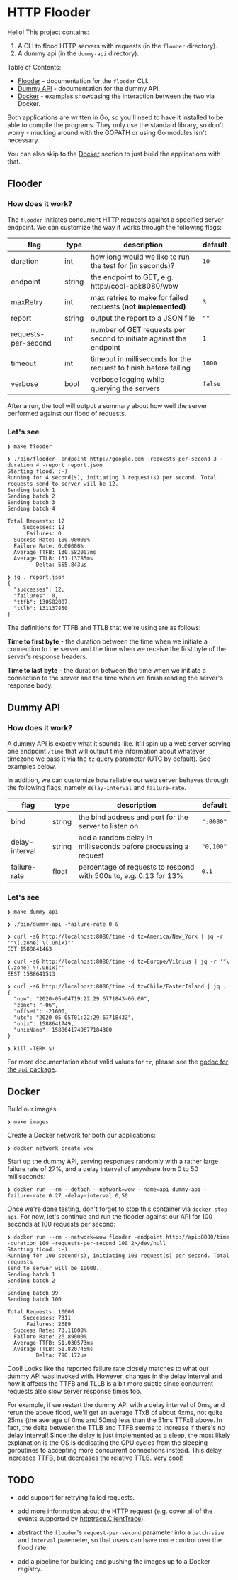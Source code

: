 # HTTP Flooder

Hello! This project contains:

1. A CLI to flood HTTP servers with requests (in the `flooder` directory).
1. A dummy api (in the `dummy-api` directory).

Table of Contents:
- [Flooder](#flooder) - documentation for the `flooder` CLI.
- [Dummy API](#dummy-api) - documentation for the dummy API.
- [Docker](#docker) - examples showcasing the interaction between the two via
  Docker.

Both applications are written in Go, so you'll need to have it installed to be
able to compile the programs. They only use the standard library, so don't
worry - mucking around with the GOPATH or using Go modules isn't necessary.

You can also skip to the [Docker](#docker) section to just build the
applications with that.

## Flooder

### How does it work?

The `flooder` initiates concurrent HTTP requests against a specified server
endpoint. We can customize the way it works through the following flags:

| flag                | type   | description                                                        | default |
|---------------------|--------|--------------------------------------------------------------------|---------|
| duration            | int    | how long would we like to run the test for (in seconds)?           | `10`    |
| endpoint            | string | the endpoint to GET, e.g. http://cool-api:8080/wow                 |         |
| maxRetry            | int    | max retries to make for failed requests **(not implemented)**      | `3`     |
| report              | string | output the report to a JSON file                                   | `""`    |
| requests-per-second | int    | number of GET requests per second to initiate against the endpoint | `1`     |
| timeout             | int    | timeout in milliseconds for the request to finish before failing   | `1000`  |
| verbose             | bool   | verbose logging while querying the servers                         | `false` |

After a run, the tool will output a summary about how well the server performed
against our flood of requests.

### Let's see

```console
❯ make flooder

❯ ./bin/flooder -endpoint http://google.com -requests-per-second 3 -duration 4 -report report.json
Starting flood. :-)
Running for 4 second(s), initiating 3 request(s) per second. Total requests send to server will be 12.
Sending batch 1
Sending batch 2
Sending batch 3
Sending batch 4

Total Requests: 12
     Successes: 12
      Failures: 0
  Success Rate: 100.00000%
  Failure Rate: 0.00000%
  Average TTFB: 130.582007ms
  Average TTLB: 131.13785ms
         Delta: 555.843µs

❯ jq . report.json
{
  "successes": 12,
  "failures": 0,
  "ttfb": 130582007,
  "ttlb": 131137850
}
```

The definitions for TTFB and TTLB that we're using are as follows:

**Time to first byte** - the duration between the time when we initiate
a connection to the server and the time when we receive the first byte of the
server's response headers.

**Time to last byte** - the duration between the time when we initiate
a connection to the server and the time when we finish reading the server's
response body.

## Dummy API

### How does it work?

A dummy API is exactly what it sounds like. It'll spin up a web server serving
one endpoint `/time` that will output time information about whatever timezone
we pass it via the `tz` query parameter (UTC by default). See examples below.

In addition, we can customize how reliable our web server behaves through the
following flags, namely `delay-interval` and `failure-rate`.

| flag           | type   | description                                                       | default   |
|----------------|--------|-------------------------------------------------------------------|-----------|
| bind           | string | the bind address and port for the server to listen on             | `":8080"` |
| delay-interval | string | add a random delay in milliseconds before processing a request    | `"0,100"` |
| failure-rate   | float  | percentage of requests to respond with 500s to, e.g. 0.13 for 13% | `0.1`     |

### Let's see

```console
❯ make dummy-api

❯ ./bin/dummy-api -failure-rate 0 &

❯ curl -sG http://localhost:8080/time -d tz=America/New_York | jq -r '"\(.zone) \(.unix)"'
EDT 1588641463

❯ curl -sG http://localhost:8080/time -d tz=Europe/Vilnius | jq -r '"\(.zone) \(.unix)"'
EEST 1588641513

❯ curl -sG http://localhost:8080/time -d tz=Chile/EasterIsland | jq .
{
  "now": "2020-05-04T19:22:29.6771843-06:00",
  "zone": "-06",
  "offset": -21600,
  "utc": "2020-05-05T01:22:29.6771843Z",
  "unix": 1588641749,
  "unixNano": 1588641749677184300
}

❯ kill -TERM $!
```

For more documentation about valid values for `tz`, please see the [godoc for
the `api`
package](https://pkg.go.dev/github.com/andreykaipov/http-flooder/dummy-api/api?tab=doc).

## Docker

Build our images:

```console
❯ make images
```

Create a Docker network for both our applications:

```console
❯ docker network create wow
```

Start up the dummy API, serving responses randomly with a rather large failure
rate of 27%, and a delay interval of anywhere from 0 to 50 milliseconds:

```console
❯ docker run --rm --detach --network=wow --name=api dummy-api -failure-rate 0.27 -delay-interval 0,50
```

Once we're done testing, don't forget to stop this container via `docker stop
api`. For now, let's continue and run the flooder against our API for 100
seconds at 100 requests per second:

```console
❯ docker run --rm --network=wow flooder -endpoint http://api:8080/time -duration 100 -requests-per-second 100 2>/dev/null
Starting flood. :-)
Running for 100 second(s), initiating 100 request(s) per second. Total requests
send to server will be 10000.
Sending batch 1
Sending batch 2
...
Sending batch 99
Sending batch 100

Total Requests: 10000
     Successes: 7311
      Failures: 2689
  Success Rate: 73.11000%
  Failure Rate: 26.89000%
  Average TTFB: 51.030573ms
  Average TTLB: 51.820745ms
         Delta: 790.172µs
```

Cool! Looks like the reported failure rate closely matches to what our dummy API
was invoked with. However, changes in the delay interval and how it affects the
TTFB and TLLB is a bit more subtle since concurrent requests also slow server
response times too.

For example, if we restart the dummy API with a delay interval of 0ms, and rerun
the above flood, we'll get an average TTxB of about 4xms, not quite 25ms (the
average of 0ms and 50ms) less than the 51ms TTFxB above. In fact, the delta
between the TTLB and TTFB seems to increase if there's no delay interval! Since
the delay is just implemented as a sleep, the most likely explanation is the OS
is dedicating the CPU cycles from the sleeping goroutines to accepting more
concurrent connections instead. This delay increases TTFB, but decreases the
relative TTLB. Very cool!

## TODO

- add support for retrying failed requests.

- add more information about the HTTP request (e.g. cover all of the events
  supported by [httptrace.ClientTrace](https://golang.org/pkg/net/http/httptrace/#ClientTrace)).

- abstract the `flooder`'s `request-per-second` parameter into a `batch-size`
  and `interval` paremeter, so that users can have more control over the flood
  rate.

- add a pipeline for building and pushing the images up to a Docker registry.
